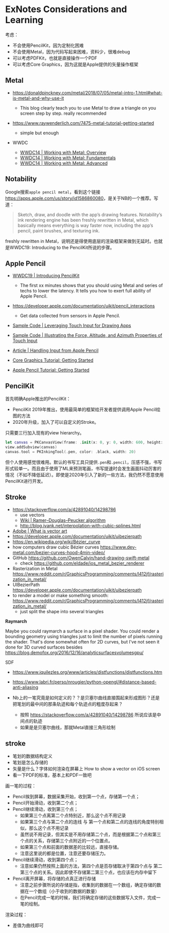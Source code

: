# ExNotes Considerations and Learning

考虑：

- 不会使用PencilKit，因为定制化困难
- 不会使用Metal，因为代码写起来困难，资料少，很难debug
- 可以考虑PDFKit，也就是直接操作一个PDF
- 可以考虑Core Graphics，因为这就是Apple提供的矢量操作框架

## Metal

* <https://donaldpinckney.com/metal/2018/07/05/metal-intro-1.html#what-is-metal-and-why-use-it>
    * This blog clearly teach you to use Metal to draw a triangle on you screen step by step. really recommended
* <https://www.raywenderlich.com/7475-metal-tutorial-getting-started>
    * simple but enough

* WWDC
    * [WWDC14 | Working with Metal: Overview](https://developer.apple.com/wwdc14/603)
    * [WWDC14 | Working with Metal: Fundamentals](https://developer.apple.com/wwdc14/604)
    * [WWDC14 | Working with Metal: Advanced](https://developer.apple.com/wwdc14/605)

## Notability

Google搜索`apple pencil metal`，看到这个链接<https://apps.apple.com/us/story/id1586860080>，是关于NB的一个推荐。写道：

> Sketch, draw, and doodle with the app’s drawing features. Notability’s ink rendering engine has been freshly rewritten in Metal, which basically means everything is way faster now, including the app’s pencil, paint brushes, and texturing ink.

freshly rewritten in Metal，说明还是得使用底层的渲染框架来做到无延时。也就是WWDC19: Introducing to the PencilKit所说的步骤。

## Apple Pencil

* [WWDC19 | Introducing PencilKit](https://developer.apple.com/wwdc19/221)
    * The first xx minutes shows that you should using Metal and series of techs to lower the latency. It tells you how to exert full ability of Apple Pencil.
* <https://developer.apple.com/documentation/uikit/pencil_interactions>
    * Get data collected from sensors in Apple Pencil.

* [Sample Code | Leveraging Touch Input for Drawing Apps](https://developer.apple.com/documentation/uikit/touches_presses_and_gestures/leveraging_touch_input_for_drawing_apps)
* [Sample Code | Illustrating the Force, Altitude, and Azimuth Properties of Touch Input](https://developer.apple.com/documentation/uikit/touches_presses_and_gestures/illustrating_the_force_altitude_and_azimuth_properties_of_touch_input)
* [Article | Handling Input from Apple Pencil](https://developer.apple.com/documentation/uikit/pencil_interactions/handling_input_from_apple_pencil)

* [Core Graphics Tutorial: Getting Started](https://www.raywenderlich.com/8003281-core-graphics-tutorial-getting-started)
* [Apple Pencil Tutorial: Getting Started](https://www.raywenderlich.com/1407-apple-pencil-tutorial-getting-started)

## PencilKit

首先明确Apple推出的PencilKit：

* PencilKit 2019年推出，使用最简单的框架给开发者提供调用Apple Pencil绘图的方法
* 2020年升级，加入了可以自定义的Stroke。

只需要三行加入现有的view hierarchy。

```swift
let canvas = PKCanvasView(frame: .init(x: 0, y: 0, width: 600, height: 400))
view.addSubview(canvas)
canvas.tool = PKInkingTool(.pen, color: .black, width: 20)
```

但个人使用感觉很难用。默认的书写工具只提供`.pen`和`.pencil`，压感不强，书写形式较单一。而且由于使用了ML来预测笔画，书写提速时会发生画面抖动厉害的情况（不如不降低延迟）。即使是2020年引入了新的一些方法，我仍然不愿意使用PencilKit进行开发。

## Stroke

* https://stackoverflow.com/a/42891040/14298786
    * use vectors
    * [Wiki | Ramer–Douglas–Peucker algorithm](https://en.wikipedia.org/wiki/Ramer-Douglas-Peucker_algorithm)
    * <http://blog.ivank.net/interpolation-with-cubic-splines.html>
* [Adobe | What is vector art](https://www.adobe.com/creativecloud/illustration/discover/vector-art.html)
* https://developer.apple.com/documentation/uikit/uibezierpath
* https://en.wikipedia.org/wiki/Bézier_curve
* how computers draw cubic Bézier curves https://www.dev-metal.com/bezier-curves-hood-4min-video/
* GitHub <https://github.com/OwenCalvin/hand-drawing-swift-metal>
    * check <https://github.com/eldade/ios_metal_bezier_renderer>
* Rasterization in Metal https://www.reddit.com/r/GraphicsProgramming/comments/l412jf/rasterization_in_metal/ 
* UIBezierPath https://developer.apple.com/documentation/uikit/uibezierpath
* to render a model or make something smooth: https://www.reddit.com/r/GraphicsProgramming/comments/l412jf/rasterization_in_metal/
    * just split the shape into several triangles

**Raymarch**

Maybe you could raymarch a surface in a pixel shader. You could render a bounding geometry using triangles just to limit the number of pixels running the shader. That's done somewhat often for 2D curves, but I've not seen it done for 3D curved surfaces besides https://blog.demofox.org/2016/12/16/analyticsurfacesvolumesgpu/

SDF

* https://www.iquilezles.org/www/articles/distfunctions/distfunctions.htm
* https://www.labri.fr/perso/nrougier/python-opengl/#distance-based-anti-aliasing

* Nb上的一笔究竟是如何定义的？？是贝塞尔曲线直接围起来形成图形？还是把笔划的最中间的那条轨迹和每个轨迹点的粗度存起来？
    * 按照 https://stackoverflow.com/a/42891040/14298786 所说应该是中间点的轨迹
    * 如果是是贝塞尔曲线，那就Metal直接三角形绘制

## stroke

* 笔划的数据结构定义
* 笔划是怎么存储的
* 矢量是什么？字体如何渲染在屏幕上 How to show a vector on iOS screen
* 看一下PDF的标准，基本上和PDF一致吧

画一笔的过程：

* Pencil挨到屏幕，数据采集开始，收到第一个点，存储第一个点；
* Pencil开始滑动，收到第二个点；
* Pencil继续滑动，收到第三个点；
    * 如果第三个点离第二个点特别近，那么这个点不用记录
    * 如果第三个点与第二个点的连线 与 第一个点和第二点的连线的角度特别相似，那么这个点不用记录
    * 虽然说不用记录，但其实是不用存储第二个点，而是根据第二个点和第三个点的关系，存储第三个点附近的一个位置点。
    * 如果第三个点和前面的数据差的比较远，直接存储。
    * 注意这里说的都是位置，注意还要存储压力。
* Pencil继续滑动，收到第四个点；
    * 注意如果仍然按照上面的方法，第四个点是否存储取决于第四个点与 第二第三个点的关系。因此即使不存储第二第三个点，也应该在内存中留下
* Pencil离开屏幕，将存储的点真正进行存储
    * 注意之前步骤所说的存储是指，收集到的数据在一个数组，确定存储的数据在一个数组（小于收到的数据的数量）
    * 在Pencil完成一笔的时候，我们将确定存储的这些数据写入文件，完成一笔的绘制。

渲染过程：

* 差值为曲线即可
